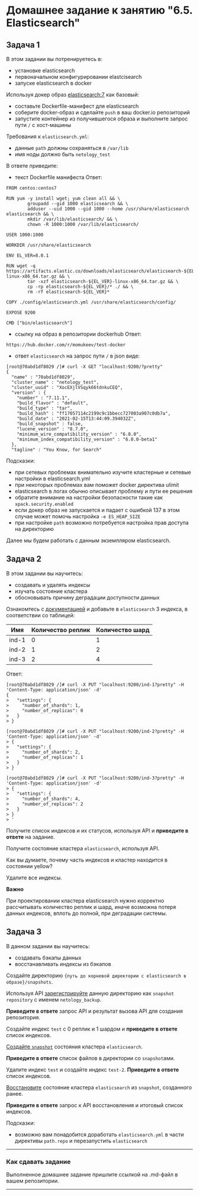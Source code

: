 # Домашнее задание к занятию "6.5. Elasticsearch"

## Задача 1

В этом задании вы потренируетесь в:
- установке elasticsearch
- первоначальном конфигурировании elastcisearch
- запуске elasticsearch в docker

Используя докер образ [elasticsearch:7](https://hub.docker.com/_/elasticsearch) как базовый:

- составьте Dockerfile-манифест для elasticsearch
- соберите docker-образ и сделайте `push` в ваш docker.io репозиторий
- запустите контейнер из получившегося образа и выполните запрос пути `/` c хост-машины

Требования к `elasticsearch.yml`:
- данные `path` должны сохраняться в `/var/lib` 
- имя ноды должно быть `netology_test`

В ответе приведите:
- текст Dockerfile манифеста
Ответ:
```
FROM centos:centos7

RUN yum -y install wget; yum clean all && \
        groupadd --gid 1000 elasticsearch && \
        adduser --uid 1000 --gid 1000 --home /usr/share/elasticsearch elasticsearch && \
        mkdir /var/lib/elasticsearch/ && \
        chown -R 1000:1000 /var/lib/elasticsearch/

USER 1000:1000

WORKDIR /usr/share/elasticsearch

ENV EL_VER=8.0.1

RUN wget -q https://artifacts.elastic.co/downloads/elasticsearch/elasticsearch-${EL_VER}-linux-x86_64.tar.gz && \
        tar -xzf elasticsearch-${EL_VER}-linux-x86_64.tar.gz && \
        cp -rp elasticsearch-${EL_VER}/* ./ && \
        rm -rf elasticsearch-${EL_VER}*

COPY ./config/elasticsearch.yml /usr/share/elasticsearch/config/

EXPOSE 9200

CMD ["bin/elasticsearch"]
```
- ссылку на образ в репозитории dockerhub
Ответ:
```
https://hub.docker.com/r/momukeev/test-docker
```

- ответ `elasticsearch` на запрос пути `/` в json виде:
```
[root@70abd1df8029 /]# curl -X GET "localhost:9200/?pretty"
{
  "name" : "70abd1df8029",
  "cluster_name" : "netology_test",
  "cluster_uuid" : "XocEXjlVSqyk66tdnkuCEQ",
  "version" : {
    "number" : "7.11.1",
    "build_flavor" : "default",
    "build_type" : "tar",
    "build_hash" : "ff17057114c2199c9c1bbecc727003a907c0db7a",
    "build_date" : "2021-02-15T13:44:09.394032Z",
    "build_snapshot" : false,
    "lucene_version" : "8.7.0",
    "minimum_wire_compatibility_version" : "6.8.0",
    "minimum_index_compatibility_version" : "6.0.0-beta1"
  },
  "tagline" : "You Know, for Search"
```

Подсказки:
- при сетевых проблемах внимательно изучите кластерные и сетевые настройки в elasticsearch.yml
- при некоторых проблемах вам поможет docker директива ulimit
- elasticsearch в логах обычно описывает проблему и пути ее решения
- обратите внимание на настройки безопасности такие как `xpack.security.enabled` 
- если докер образ не запускается и падает с ошибкой 137 в этом случае может помочь настройка `-e ES_HEAP_SIZE`
- при настройке `path` возможно потребуется настройка прав доступа на директорию

Далее мы будем работать с данным экземпляром elasticsearch.

## Задача 2

В этом задании вы научитесь:
- создавать и удалять индексы
- изучать состояние кластера
- обосновывать причину деградации доступности данных

Ознакомтесь с [документацией](https://www.elastic.co/guide/en/elasticsearch/reference/current/indices-create-index.html) 
и добавьте в `elasticsearch` 3 индекса, в соответствии со таблицей:

| Имя | Количество реплик | Количество шард |
|-----|-------------------|-----------------|
| ind-1| 0 | 1 |
| ind-2 | 1 | 2 |
| ind-3 | 2 | 4 |

Ответ:
```
[root@70abd1df8029 /]# curl -X PUT "localhost:9200/ind-1?pretty" -H 'Content-Type: application/json' -d'
{
>   "settings": {
>     "number_of_shards": 1,
>     "number_of_replicas": 0
>   }
> }

```
```
[root@70abd1df8029 /]# curl -X PUT "localhost:9200/ind-2?pretty" -H 'Content-Type: application/json' -d'
> {
>   "settings": {
>     "number_of_shards": 2,
>     "number_of_replicas": 1
>   }
> }

```
```
[root@70abd1df8029 /]# curl -X PUT "localhost:9200/ind-3?pretty" -H 'Content-Type: application/json' -d'
> {
>   "settings": {
>     "number_of_shards": 4,
>     "number_of_replicas": 2
>   }
> }
> '

```

Получите список индексов и их статусов, используя API и **приведите в ответе** на задание.

Получите состояние кластера `elasticsearch`, используя API.

Как вы думаете, почему часть индексов и кластер находится в состоянии yellow?

Удалите все индексы.

**Важно**

При проектировании кластера elasticsearch нужно корректно рассчитывать количество реплик и шард,
иначе возможна потеря данных индексов, вплоть до полной, при деградации системы.

## Задача 3

В данном задании вы научитесь:
- создавать бэкапы данных
- восстанавливать индексы из бэкапов

Создайте директорию `{путь до корневой директории с elasticsearch в образе}/snapshots`.

Используя API [зарегистрируйте](https://www.elastic.co/guide/en/elasticsearch/reference/current/snapshots-register-repository.html#snapshots-register-repository) 
данную директорию как `snapshot repository` c именем `netology_backup`.

**Приведите в ответе** запрос API и результат вызова API для создания репозитория.

Создайте индекс `test` с 0 реплик и 1 шардом и **приведите в ответе** список индексов.

[Создайте `snapshot`](https://www.elastic.co/guide/en/elasticsearch/reference/current/snapshots-take-snapshot.html) 
состояния кластера `elasticsearch`.

**Приведите в ответе** список файлов в директории со `snapshot`ами.

Удалите индекс `test` и создайте индекс `test-2`. **Приведите в ответе** список индексов.

[Восстановите](https://www.elastic.co/guide/en/elasticsearch/reference/current/snapshots-restore-snapshot.html) состояние
кластера `elasticsearch` из `snapshot`, созданного ранее. 

**Приведите в ответе** запрос к API восстановления и итоговый список индексов.

Подсказки:
- возможно вам понадобится доработать `elasticsearch.yml` в части директивы `path.repo` и перезапустить `elasticsearch`

---

### Как cдавать задание

Выполненное домашнее задание пришлите ссылкой на .md-файл в вашем репозитории.

---
